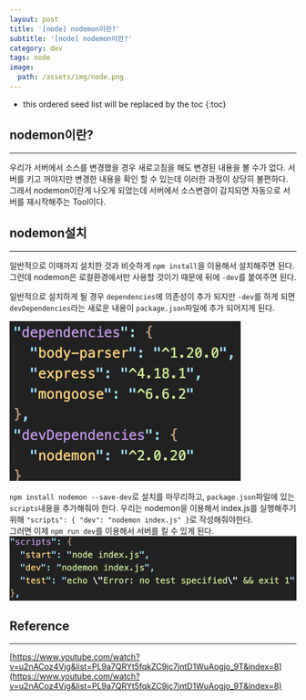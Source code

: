 ```yaml
---
layout: post
title: '[node] nodemon이란?'
subtitle: '[node] nodemon이란?'
category: dev
tags: node
image:
  path: /assets/img/node.png
---
```


<!-- prettier-ignore -->
* this ordered seed list will be replaced by the toc 
{:toc}

## nodemon이란?

---

우리가 서버에서 소스를 변경했을 경우 새로고침을 해도 변경된 내용을 볼 수가 없다. 서버를 키고 꺼야지만 변경한 내용을 확인 할 수 있는데 이러한 과정이 상당히 불편하다.  
그래서 nodemon이란게 나오게 되었는데 서버에서 소스변경이 감지되면 자동으로 서버를 재시작해주는 Tool이다.

## nodemon설치

---

일반적으로 이때까지 설치한 것과 비슷하게 `npm install`을 이용해서 설치해주면 된다. 그런데 nodemon은 로컬환경에서만 사용할 것이기 때문에 뒤에 `-dev`를 붙여주면 된다.

일반적으로 설치하게 될 경우 `dependencies`에 의존성이 추가 되지만 `-dev`를 하게 되면 `devDependencies`라는 새로운 내용이 `package.json`파일에 추가 되어지게 된다.

![devDependencies](/assets/img/development/2022-10-06/devDependencies.png)

`npm install nodemon --save-dev`로 설치를 마무리하고, `package.json`파일에 있는 `scripts`내용을 추가해줘야 한다. 우리는 nodemon을 이용해서 index.js를 실행해주기 위해 `"scripts": { "dev": "nodemon index.js" }`로 작성해줘야한다.  
그러면 이제 `npm run dev`를 이용해서 서버를 킬 수 있게 된다.
![nodemon](/assets/img/development/2022-10-06/nodemon.png)

## Reference

---

[https://www.youtube.com/watch?v=u2nACoz4Vjg&list=PL9a7QRYt5fqkZC9jc7jntD1WuAogjo_9T&index=8](https://www.youtube.com/watch?v=u2nACoz4Vjg&list=PL9a7QRYt5fqkZC9jc7jntD1WuAogjo_9T&index=8)
